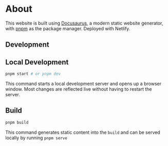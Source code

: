 # About

This website is built using [Docusaurus](https://docusaurus.io/), a modern static website generator, with [pnpm](https://pnpm.io/) as the package manager. Deployed with Netlify.

## Development

## Local Development

```bash
pnpm start # or pnpm dev
```

This command starts a local development server and opens up a browser window. Most changes are reflected live without having to restart the server.

## Build

```bash
pnpm build
```

This command generates static content into the `build` and can be served locally by running `pnpm serve`
